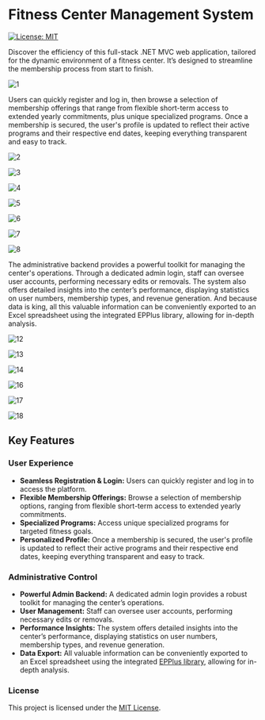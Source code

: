 # Fitness Center Management System

[![License: MIT](https://img.shields.io/badge/License-MIT-yellow.svg)](LICENSE)

Discover the efficiency of this full-stack .NET MVC web application, tailored for the dynamic environment of a fitness center. It’s designed to streamline the membership process from start to finish.

![1](https://github.com/user-attachments/assets/97115125-f696-4146-a8fb-eff0feb06237)

Users can quickly register and log in, then browse a selection of membership offerings that range from flexible short-term access to extended yearly commitments, plus unique specialized programs. Once a membership is secured, the user's profile is updated to reflect their active programs and their respective end dates, keeping everything transparent and easy to track.

![2](https://github.com/user-attachments/assets/f1c49787-d0ec-4daa-b208-74667cf662ca)

![3](https://github.com/user-attachments/assets/ccd2de05-b666-438c-a6b0-543e715e7993)

![4](https://github.com/user-attachments/assets/bcee3336-9f6c-4c46-ab13-6aa7ba43b829)

![5](https://github.com/user-attachments/assets/5ccbd562-8b81-4ce9-8080-6eb0be26b198)

![6](https://github.com/user-attachments/assets/ec153c78-32c6-4458-ac04-67842a0b3b49)

![7](https://github.com/user-attachments/assets/61190605-5022-495f-81e1-c6b71075ad6c)

![8](https://github.com/user-attachments/assets/b4036a1e-d011-4f74-ba9a-c961877a3561)

The administrative backend provides a powerful toolkit for managing the center's operations. Through a dedicated admin login, staff can oversee user accounts, performing necessary edits or removals. The system also offers detailed insights into the center’s performance, displaying statistics on user numbers, membership types, and revenue generation. And because data is king, all this valuable information can be conveniently exported to an Excel spreadsheet using the integrated EPPlus library, allowing for in-depth analysis.

![12](https://github.com/user-attachments/assets/b24e2289-08f1-478d-9385-2368fe3ded78)

![13](https://github.com/user-attachments/assets/05f59ee1-2743-4e59-b774-19fdfd0aa867)

![14](https://github.com/user-attachments/assets/48ab0d3e-8096-468a-adb8-47f1640ea808)

![16](https://github.com/user-attachments/assets/3124fddb-b58d-4912-a10e-fdeff789c2bf)

![17](https://github.com/user-attachments/assets/317fc4a7-266a-4a15-9316-e0f76f73384f)

![18](https://github.com/user-attachments/assets/b43728ab-16cd-41ba-9f97-160fc35f7332)


## Key Features

### User Experience
* **Seamless Registration & Login:** Users can quickly register and log in to access the platform.
* **Flexible Membership Offerings:** Browse a selection of membership options, ranging from flexible short-term access to extended yearly commitments.
* **Specialized Programs:** Access unique specialized programs for targeted fitness goals.
* **Personalized Profile:** Once a membership is secured, the user's profile is updated to reflect their active programs and their respective end dates, keeping everything transparent and easy to track.

### Administrative Control
* **Powerful Admin Backend:** A dedicated admin login provides a robust toolkit for managing the center’s operations.
* **User Management:** Staff can oversee user accounts, performing necessary edits or removals.
* **Performance Insights:** The system offers detailed insights into the center’s performance, displaying statistics on user numbers, membership types, and revenue generation.
* **Data Export:** All valuable information can be conveniently exported to an Excel spreadsheet using the integrated [EPPlus library](https://github.com/EPPlusSoftware/EPPlus), allowing for in-depth analysis.

### License

This project is licensed under the [MIT License](LICENSE).

